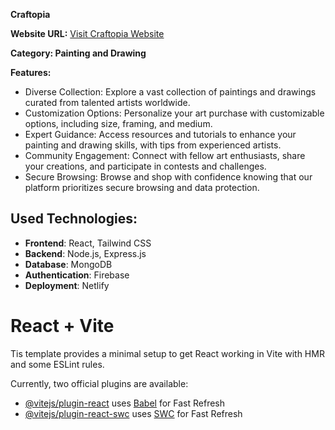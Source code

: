 **Craftopia**

**Website URL:** [Visit Craftopia Website](https://craftopia2024.netlify.app/)

**Category: Painting and Drawing**

**Features:**
- Diverse Collection: Explore a vast collection of paintings and drawings curated from talented artists worldwide.
- Customization Options: Personalize your art purchase with customizable options, including size, framing, and medium.
- Expert Guidance: Access resources and tutorials to enhance your painting and drawing skills, with tips from experienced artists.
- Community Engagement: Connect with fellow art enthusiasts, share your creations, and participate in contests and challenges.
- Secure Browsing: Browse and shop with confidence knowing that our platform prioritizes secure browsing and data protection.

## Used Technologies:
- **Frontend**: React, Tailwind CSS
- **Backend**: Node.js, Express.js
- **Database**: MongoDB
- **Authentication**: Firebase
- **Deployment**: Netlify


# React + Vite

Tis template provides a minimal setup to get React working in Vite with HMR and some ESLint rules.

Currently, two official plugins are available:

- [@vitejs/plugin-react](https://github.com/vitejs/vite-plugin-react/blob/main/packages/plugin-react/README.md) uses [Babel](https://babeljs.io/) for Fast Refresh
- [@vitejs/plugin-react-swc](https://github.com/vitejs/vite-plugin-react-swc) uses [SWC](https://swc.rs/) for Fast Refresh
